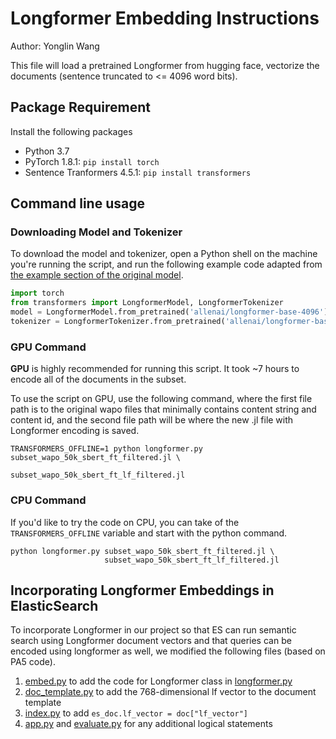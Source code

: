 # Longformer Embedding Instructions

Author: Yonglin Wang

This file will load a pretrained Longformer from hugging face, vectorize the documents (sentence truncated to <= 4096 word bits).

## Package Requirement

Install the following packages

- Python 3.7
- PyTorch 1.8.1: ```pip install torch```
- Sentence Tranformers 4.5.1: ```pip install transformers```

## Command line usage

### Downloading Model and Tokenizer

To download the model and tokenizer, open a Python shell on the machine you're running the script, and run the following example code adapted from [the example section of the original model](https://huggingface.co/transformers/model_doc/longformer.html#transformers.LongformerModel).

```python
import torch
from transformers import LongformerModel, LongformerTokenizer
model = LongformerModel.from_pretrained('allenai/longformer-base-4096')
tokenizer = LongformerTokenizer.from_pretrained('allenai/longformer-base-4096')
```

### GPU Command

**GPU** is highly recommended for running this script. It took ~7 hours to encode all of the documents in the subset. 

To use the script on GPU, use the following command, where the first file path is to the original wapo files that minimally contains content string and content id, and the second file path will be where the new .jl file with Longformer encoding is saved. 

```shell script
TRANSFORMERS_OFFLINE=1 python longformer.py subset_wapo_50k_sbert_ft_filtered.jl \
                                            subset_wapo_50k_sbert_ft_lf_filtered.jl
```

### CPU Command

If you'd like to try the code on CPU, you can take of the ```TRANSFORMERS_OFFLINE``` variable and start with the python command.

```shell script
python longformer.py subset_wapo_50k_sbert_ft_filtered.jl \
                     subset_wapo_50k_sbert_ft_lf_filtered.jl
```

## Incorporating Longformer Embeddings in ElasticSearch

To incorporate Longformer in our project so that ES can run semantic search using Longformer document vectors and that queries can be encoded using longformer as well, we modified the following files (based on PA5 code). 

1. [embed.py](../embedding_service/embed.py) to add the code for Longformer class in [longformer.py](longformer.py)
2. [doc_template.py](../es_service/doc_template.py) to add the 768-dimensional lf vector to the document template
3. [index.py](../es_service/index.py) to add ```es_doc.lf_vector = doc["lf_vector"]```
4. [app.py](../app.py) and [evaluate.py](../evaluate.py) for any additional logical statements
